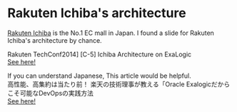 # Rakuten Ichiba's architecture

[Rakuten Ichiba](https://www.rakuten.co.jp) is the No.1 EC mall in Japan.
I found a slide for Rakuten Ichiba's architecture by chance.

Rakuten TechConf2014] [C-5] Ichiba Architecture on ExaLogic  
[See here!](https://www2.slideshare.net/rakutentech/rakuten-techconf2014-c5-ichiba-architecture-on-exalogic)

If you can understand Japanese, This article would be helpful.  
高性能、高集約は当たり前！ 楽天の技術理事が教える「Oracle Exalogicだからこそ可能なDevOpsの実践方法  
[See here!](https://builder.japan.zdnet.com/sp_oracle/35064616/)
